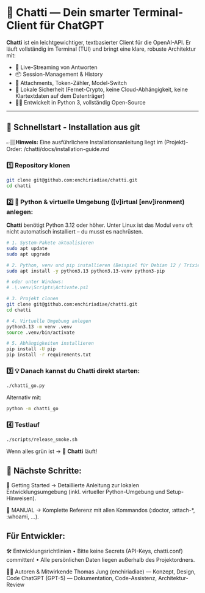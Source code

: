 # 💬 Chatti — Dein smarter Terminal-Client für ChatGPT

**Chatti** ist ein leichtgewichtiger, textbasierter Client für die OpenAI-API.
Er läuft vollständig im Terminal (TUI) und bringt eine klare, robuste Architektur mit:
- 🔄 Live-Streaming von Antworten
- 📦 Session-Management & History
- 🧩 Attachments, Token-Zähler, Model-Switch
- 🧠 Lokale Sicherheit (Fernet-Crypto, keine Cloud-Abhängigkeit, keine Klartextdaten auf dem Datenträger)
- 🧑‍💻 Entwickelt in Python 3, vollständig Open-Source

---

## 🚀 Schnellstart - Installation aus git
👉🏽**Hinweis:**
Eine ausführlichere Installationsanleitung liegt im (Projekt)-Order:
/chatti/docs/installation-guide.md

### 1️⃣ Repository klonen
```bash
git clone git@github.com:enchiriadiae/chatti.git
cd chatti
```

### 2️⃣ 🐍 Python & virtuelle Umgebung ([v]irtual [env]ironment) anlegen:
**Chatti** benötigt Python 3.12 oder höher.
Unter Linux ist das Modul venv oft nicht automatisch installiert – du musst es nachrüsten.

```bash
# 1. System-Pakete aktualisieren
sudo apt update
sudo apt upgrade

# 2. Python, venv und pip installieren (Beispiel für Debian 12 / Trixie)
sudo apt install -y python3.13 python3.13-venv python3-pip

# oder unter Windows:
# .\.venv\Scripts\Activate.ps1

# 3. Projekt clonen
git clone git@github.com:enchiriadiae/chatti.git
cd chatti

# 4. Virtuelle Umgebung anlegen
python3.13 -m venv .venv
source .venv/bin/activate

# 5. Abhängigkeiten installieren
pip install -U pip
pip install -r requirements.txt
```

### 3️⃣ 💡 Danach kannst du Chatti direkt starten:
```bash
./chatti_go.py
```
Alternativ mit:
```bash
python -m chatti_go
```


### 4️⃣ Testlauf
```bash
./scripts/release_smoke.sh
```

Wenn alles grün ist → 🎉 **Chatti** läuft!


## 🧭 Nächste Schritte:
📘 Getting Started →
Detaillierte Anleitung zur lokalen Entwicklungsumgebung
(inkl. virtueller Python-Umgebung und Setup-Hinweisen).

📗 MANUAL →
Komplette Referenz mit allen Kommandos (:doctor, :attach-*, :whoami, …).


## Für Entwickler:
🛠️ Entwicklungsrichtlinien
•	Bitte keine Secrets (API-Keys, chatti.conf) committen!
•	Alle persönlichen Daten liegen außerhalb des Projektordners.


🧑‍💻 Autoren & Mitwirkende
Thomas Jung (enchiriadiae) — Konzept, Design, Code
ChatGPT (GPT-5) — Dokumentation, Code-Assistenz, Architektur-Review
